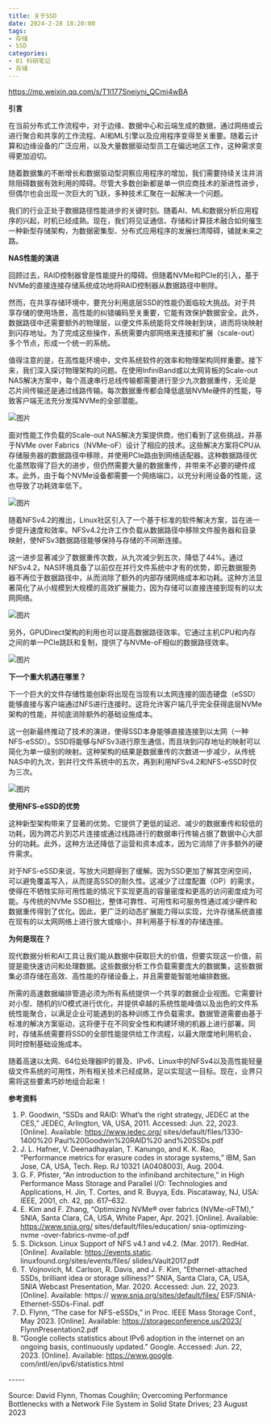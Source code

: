 ```yaml
---
title: 关于SSD
date: 2024-2-28 18:20:00
tags: 
- 存储
- SSD
categories:
- 01 科研笔记
- 存储
---
```


https://mp.weixin.qq.com/s/T1l177Sneiyni_QCmi4wBA

<!--more-->
**引言**

在当前分布式工作流程中，对于边缘、数据中心和云端生成的数据，通过网络或云进行聚合和共享的工作流程、AI和ML引擎以及应用程序变得至关重要。随着云计算和边缘设备的广泛应用，以及大量数据驱动型员工在偏远地区工作，这种需求变得更加迫切。

随着数据集的不断增长和数据驱动型洞察应用程序的增加，我们需要持续关注并消除阻碍数据有效利用的障碍。尽管大多数创新都是单一供应商技术的渐进性进步，但偶尔也会出现一次巨大的飞跃，多种技术汇聚在一起解决一个问题。

我们的行业正处于数据路径性能进步的关键时刻。随着AI、ML和数据分析应用程序的兴起，时机已经成熟。现在，我们将见证通信、存储和计算技术融合如何催生一种新型存储架构，为数据密集型、分布式应用程序的发展扫清障碍，铺就未来之路。

**NAS性能的演进**

回顾过去，RAID控制器曾是性能提升的障碍。但随着NVMe和PCIe的引入，基于NVMe的直接连接存储系统成功地将RAID控制器从数据路径中剔除。

然而，在共享存储环境中，要充分利用底层SSD的性能仍面临较大挑战。对于共享存储的使用场景，高性能的纠错编码至关重要，它能有效保护数据安全。此外，数据路径中还需要额外的物理层，以便文件系统能将文件映射到块，进而将块映射到闪存地址。为了完成这些操作，系统需要内部网络来连接和扩展（scale-out）多个节点，形成一个统一的系统。

值得注意的是，在高性能环境中，文件系统软件的效率和物理架构同样重要。接下来，我们深入探讨物理架构的问题。在使用InfiniBand或以太网背板的Scale-out NAS解决方案中，每个高速串行总线传输都需要进行至少九次数据重传，无论是芯片间传输还是通过线路传输。每次数据重传都会降低底层NVMe硬件的性能，导致客户端无法充分发挥NVMe的全部潜能。

![图片](%E5%85%B3%E4%BA%8ESSD/640)

面对性能工作负载的Scale-out NAS解决方案提供商，他们看到了这些挑战，并基于NVMe over Fabrics（NVMe-oF）设计了相应的技术。这些解决方案将CPU从存储服务器的数据路径中移除，并使用PCIe路由到网络适配器。这种数据路径优化虽然取得了巨大的进步，但仍然需要大量的数据重传，并带来不必要的硬件成本。此外，由于每个NVMe设备都需要一个网络端口，以充分利用设备的性能，这也导致了功耗效率低下。

![图片](%E5%85%B3%E4%BA%8ESSD/640-20240415185507104)

随着NFSv4.2的推出，Linux社区引入了一个基于标准的软件解决方案，旨在进一步提升速度和效率。NFSv4.2允许工作负载从数据路径中移除文件服务器和目录映射，使NFSv3数据路径能够保持与存储的不间断连接。

这一进步显著减少了数据重传次数，从九次减少到五次，降低了44%。通过NFSv4.2，NAS环境具备了以前仅在并行文件系统中才有的优势，即元数据服务器不再位于数据路径中，从而消除了额外的内部存储网络成本和功耗。这种方法显著简化了从小规模到大规模的高效扩展能力，因为存储可以直接连接到现有的以太网网络。

![图片](%E5%85%B3%E4%BA%8ESSD/640-20240415185517646)

另外，GPUDirect架构的利用也可以提高数据路径效率。它通过主机CPU和内存之间的单一PCIe跳跃和复制，提供了与NVMe-oF相似的数据路径效率。

![图片](%E5%85%B3%E4%BA%8ESSD/640-20240415185530644)

**下一个重大机遇在哪里？**

下一个巨大的文件存储性能创新将出现在当现有以太网连接的固态硬盘（eSSD）能够直接与客户端通过NFS进行连接时。这将允许客户端几乎完全获得底层NVMe架构的性能，并彻底消除额外的基础设施成本。

这一创新最终推动了技术的演进，使得SSD本身能够直接连接到以太网（一种NFS-eSSD）。SSD将能够与NFSv3进行原生通信，而且块到闪存地址的映射可以简化为单一级别的映射。这种架构的结果是数据重传的次数进一步减少，从传统NAS中的九次，到并行文件系统中的五次，再到利用NFSv4.2和NFS-eSSD时仅为三次。

![图片](%E5%85%B3%E4%BA%8ESSD/640-20240415185543374)

**使用NFS-eSSD的优势**

这种新型架构带来了显著的优势。它提供了更低的延迟、减少的数据重传和较低的功耗，因为跨芯片到芯片连接或通过线路进行的数据串行传输占据了数据中心大部分的功耗。此外，这种方法还降低了运营和资本成本，因为它消除了许多额外的硬件需求。

对于NFS-eSSD来说，写放大问题得到了缓解。因为SSD更加了解其空闲空间，可以避免覆盖写入，从而提高SSD的耐久性。这减少了过度配置（OP）的需求，使得在不牺牲实际可用性能的情况下实现更高的容量密度和更高的访问密度成为可能。与传统的NVMe SSD相比，整体可靠性、可用性和可服务性通过减少硬件和数据重传得到了优化。因此，更广泛的动态扩展能力得以实现，允许存储系统直接在现有的以太网网络上进行放大或缩小，并利用基于标准的存储连接。

**为何是现在？**

现代数据分析和AI工具让我们能从数据中获取巨大的价值，但要实现这一价值，前提是能快速访问和处理数据。这些数据分析工作负载需要庞大的数据集，这些数据集必须存储在高效、高性能的存储设备上，并且需要能智能地编排数据。

所需的高速数据编排管道必须为所有系统提供一个共享的数据企业视图。它需要针对小型、随机的I/O模式进行优化，并提供卓越的系统性能峰值以及出色的文件系统性能聚合，以满足企业可能遇到的各种训练工作负载需求。数据管道需要由基于标准的解决方案驱动，这将便于在不同安全性和构建环境的机器上进行部署。同时，存储系统需要将SSD的全部性能提供给工作流程，以最大限度地利用机会，同时控制基础设施成本。

随着高速以太网、64位处理器IP的普及、IPv6、Linux中的NFSv4以及高性能轻量级文件系统的可用性，所有相关技术已经成熟，足以实现这一目标。现在，业界只需将这些要素巧妙地组合起来！

**参考资料**

1. P. Goodwin, “SSDs and RAID: What’s the right strategy, JEDEC at the CES,” JEDEC, Arlington, VA, USA, 2011. Accessed: Jun. 22, 2023. [Online]. Available: https://www.jedec.org/ sites/default/files/1330-1400%20 Paul%20Goodwin%20RAID%20 and%20SSDs.pdf
2. J. L. Hafner, V. Deenadhayalan, T. Kanungo, and K. K. Rao, “Performance metrics for erasure codes in storage systems,” IBM, San Jose, CA, USA, Tech. Rep. RJ 10321 (A0408003), Aug. 2004.
3. G. F. Pfister, “An introduction to the infiniband architecture,” in High Performance Mass Storage and Parallel I/O: Technologies and Applications, H. Jin, T. Cortes, and R. Buyya, Eds. Piscataway, NJ, USA: IEEE, 2001, ch. 42, pp. 617–632.
4. E. Kim and F. Zhang, “Optimizing NVMe® over fabrics (NVMe-oFTM),” SNIA, Santa Clara, CA, USA, White Paper, Apr. 2021. [Online]. Available: https://www.snia.org/ sites/default/files/education/ snia-optimizing-nvme -over-fabrics-nvme-of.pdf
5. S. Dickson. Linux Support of NFS v4.1 and v4.2. (Mar. 2017). RedHat. [Online]. Available: https://events.static. linuxfound.org/sites/events/files/ slides/Vault2017.pdf
6. T. Vojnovich, M. Carlson, R. Davis, and J. F. Kim, “Ethernet-attached SSDs, brilliant idea or storage silliness?” SNIA, Santa Clara, CA, USA, SNIA Webcast Presentation, Mar. 2020. Accessed: Jun. 22, 2023. [Online]. Available: https:// www.snia.org/sites/default/files/ ESF/SNIA-Ethernet-SSDs-Final. pdf
7. D. Flynn, “The case for NFS-eSSDs,” in Proc. IEEE Mass Storage Conf., May 2023. [Online]. Available: https://storageconference.us/2023/ FlynnPresentation2.pdf
8. “Google collects statistics about IPv6 adoption in the internet on an ongoing basis, continuously updated.” Google. Accessed: Jun. 22, 2023. [Online]. Available: https://www.google. com/intl/en/ipv6/statistics.html

\-----

Source: David Flynn, Thomas Coughlin; Overcoming Performance Bottlenecks with a Network File System in Solid State Drives; 23 August 2023

